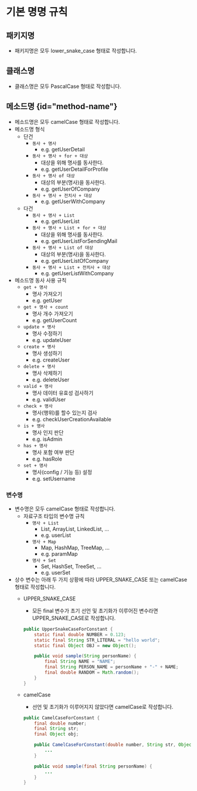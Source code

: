 # 기본 명명 규칙

## 패키지명

- 패키지명은 모두 lower_snake_case 형태로 작성합니다.

## 클래스명

- 클래스명은 모두 PascalCase 형태로 작성합니다.

## 메소드명 {id="method-name"}

- 메소드명은 모두 camelCase 형태로 작성합니다.
- 메소드명 형식
    - 단건
        - `동사 + 명사`
            - e.g. getUserDetail
        - `동사 + 명사 + for + 대상`
            - 대상을 위해 명사를 동사한다.
            - e.g. getUserDetailForProfile
        - `동사 + 명사 of 대상`
            - 대상의 부분(명사)을 동사한다.
            - e.g. getUserOfCompany
        - `동사 + 명사 + 전치사 + 대상`
            - e.g. getUserWithCompany
    - 다건
        - `동사 + 명사 + List`
            - e.g. getUserList
        - `동사 + 명사 + List + for + 대상`
            - 대상을 위해 명사를 동사한다.
            - e.g. getUserListForSendingMail
        - `동사 + 명사 + List of 대상`
            - 대상의 부분(명사)을 동사한다.
            - e.g. getUserListOfCompany
        - `동사 + 명사 + List + 전치사 + 대상`
            - e.g. getUserListWithCompany
- 메소드명 동사 사용 규칙
    - `get + 명사`
        - 명사 가져오기
        - e.g. getUser
    - `get + 명사 + count`
        - 명사 개수 가져오기
        - e.g. getUserCount
    - `update + 명사`
        - 명사 수정하기
        - e.g. updateUser
    - `create + 명사`
        - 명사 생성하기
        - e.g. createUser
    - `delete + 명사`
        - 명사 삭제하기
        - e.g. deleteUser
    - `valid + 명사`
        - 명사 데이터 유효성 검사하기
        - e.g. validUser
    - `check + 명사`
        - 명사(행위)를 할수 있는지 검사
        - e.g. checkUserCreationAvailable
    - `is + 명사`
        - 명사 인지 판단
        - e.g. isAdmin
    - `has + 명사`
        - 명사 포함 여부 판단
        - e.g. hasRole
    - `set + 명사`
        - 명사(config / 기능 등) 설정
        - e.g. setUsername


### 변수명

- 변수명은 모두 camelCase 형태로 작성합니다.
    - 자료구조 타입의 변수명 규칙
        - `명사 + List`
            - List, ArrayList, LinkedList, …
            - e.g. userList
        - `명사 + Map`
            - Map, HashMap, TreeMap, …
            - e.g. paramMap
        - `명사 + Set`
            - Set, HashSet, TreeSet, …
            - e.g. userSet
- 상수 변수는 아래 두 가지 상황에 따라 UPPER_SNAKE_CASE 또는 camelCase 형태로 작성합니다.
    - UPPER_SNAKE_CASE
        - 모든 final 변수가 초기 선언 및 초기화가 이루어진 변수라면 UPPER_SNAKE_CASE로 작성합니다.

        ```java
        public UpperSnakeCaseForConstant {
        	static final double NUMBER = 0.123;
        	static final String STR_LITERAL = "hello world";
        	static final Object OBJ = new Object();
        
        	public void sample(String personName) {
        		final String NAME = "NAME";
        		final String PERSON_NAME = personName + "-" + NAME;
        		final double RANDOM = Math.random();
        	}
        }
        ```

    - camelCase
        - 선언 및 초기화가 이루어지지 않았다면 camelCase로 작성합니다.

        ```java
        public CamelCaseForConstant {
        	final double number;
        	final String str;
        	final Object obj;
        
        	public CamelCaseForConstant(double number, String str, Object obj) {
        		...
        	}
        
        	public void sample(final String personName) {
        		...
        	}
        }
        ```